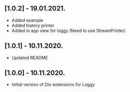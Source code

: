 ## [1.0.2] - 19.01.2021.

- Added example
- Added history printer
- Added in app view for loggy (Need to use StreamPrinter)

## [1.0.1] - 10.11.2020.

- Updated README

## [1.0.0] - 10.11.2020.

- Initial version of Dio extensions for Loggy